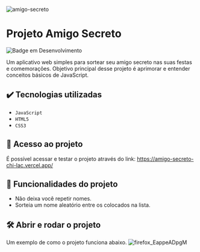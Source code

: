 ![amigo-secreto](https://github.com/user-attachments/assets/7aa2bb7f-c365-4bb7-a22b-22f09bde5286)
# Projeto Amigo Secreto
![Badge em Desenvolvimento](http://img.shields.io/static/v1?label=STATUS&message=EM%20DESENVOLVIMENTO&color=GREEN&style=for-the-badge)

Um aplicativo web simples para sortear seu amigo secreto nas suas festas e comemorações. Objetivo principal desse projeto é aprimorar e entender conceitos básicos de JavaScript.

## ✔️ Tecnologias utilizadas

- ``JavaScript``
- ``HTML5``
- ``CSS3``

## 📁 Acesso ao projeto

É possível acessar e testar o projeto através do link: https://amigo-secreto-chi-lac.vercel.app/

## :hammer: Funcionalidades do projeto

- Não deixa você repetir nomes.
- Sorteia um nome aleatório entre os colocados na lista.

## 🛠️ Abrir e rodar o projeto

Um exemplo de como o projeto funciona abaixo.
![firefox_EappeADpgM](https://github.com/user-attachments/assets/3bd91e38-4aa6-418a-ae7d-a4070ef10b99)
